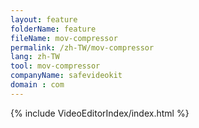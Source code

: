 ```yaml
---
layout: feature
folderName: feature
fileName: mov-compressor
permalink: /zh-TW/mov-compressor
lang: zh-TW
tool: mov-compressor
companyName: safevideokit
domain : com
---
```


{% include VideoEditorIndex/index.html %}

   